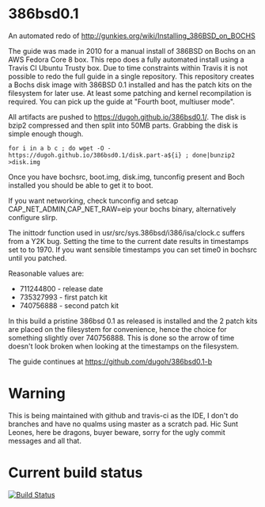 # 386bsd0.1

An automated redo of http://gunkies.org/wiki/Installing_386BSD_on_BOCHS

The guide was made in 2010 for a manual install of 386BSD on Bochs on an AWS Fedora Core 8 box. This repo does a fully automated install using a Travis CI Ubuntu Trusty box. Due to time constraints within Travis it is not possible to redo the full guide in a single repository. This repository creates a Bochs disk image with 386BSD 0.1 installed and has the patch kits on the filesystem for later use. At least some patching and kernel recompilation is required. You can pick up the guide at "Fourth boot, multiuser mode".


All artifacts are pushed to https://dugoh.github.io/386bsd0.1/. The disk is bzip2 compressed and then split into 50MB parts. Grabbing the disk is simple enough though.

```
for i in a b c ; do wget -O - https://dugoh.github.io/386bsd0.1/disk.part-a${i} ; done|bunzip2 >disk.img
```

Once you have bochsrc, boot.img, disk.img, tunconfig present and Boch installed you should be able to get it to boot.

If you want networking, check tunconfig and setcap CAP_NET_ADMIN,CAP_NET_RAW=eip your bochs binary, alternatively configure slirp.

The inittodr function used in usr/src/sys.386bsd/i386/isa/clock.c suffers from a Y2K bug. Setting the time to the current date results in timestamps set to to 1970. If you want sensible timestamps you can set time0 in bochsrc until you patched.

Reasonable values are:

 - 711244800 - release date
 - 735327993 - first patch kit
 - 740756888 - second patch kit

In this build a pristine 386bsd 0.1 as released is installed and the 2 patch kits are placed on the filesystem for convenience, hence the choice for something slightly over 740756888. This is done so the arrow of time doesn't look broken when looking at the timestamps on the filesystem.

The guide continues at https://github.com/dugoh/386bsd0.1-b

# Warning

This is being maintained with github and travis-ci as the IDE, I don't do branches and have no qualms using master as a scratch pad. Hic Sunt Leones, here be dragons, buyer beware, sorry for the ugly commit messages and all that.

# Current build status

[![Build Status](https://travis-ci.org/dugoh/386bsd0.1.svg?branch=master)](https://travis-ci.org/dugoh/386bsd0.1)

